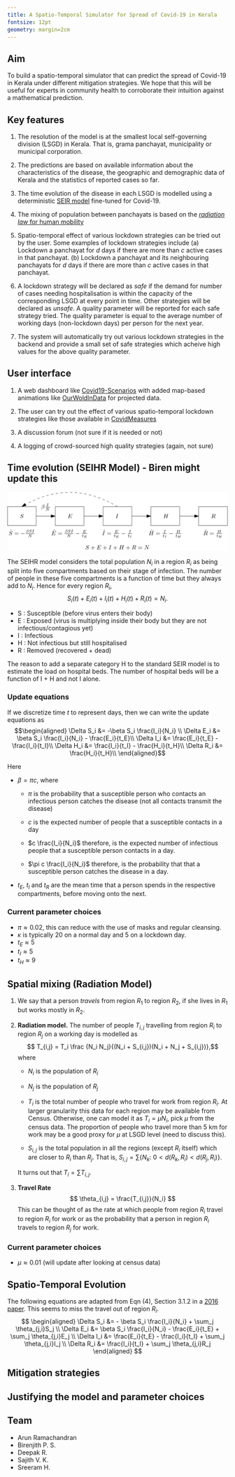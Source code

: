 ```yaml
---
title: A Spatio-Temporal Simulator for Spread of Covid-19 in Kerala
fontsize: 12pt
geometry: margin=2cm
---
```


## Aim

To build a spatio-temporal simulator that can predict the spread of Covid-19 in
Kerala under different mitigation strategies. We hope that this will be useful
for experts in community health to corroborate their intuition against a mathematical prediction. 

## Key features

1.	The resolution of the model is at the smallest local self-governing
	division (LSGD) in Kerala.  That is, grama panchayat, municipality or
	municipal corporation. 

2. 	The predictions are  based on available information about the
	characteristics of the disease, the geographic and demographic data of
	Kerala and the statistics of reported cases so far. 

3. 	The time evolution of the disease in each LSGD is modelled using a
	deterministic [SEIR model](https://en.wikipedia.org/wiki/Compartmental_models_in_epidemiology#The_SEIR_model)
	fine-tuned for Covid-19.

4. 	The mixing of population between panchayats is based on the [*radiation
	law* for human mobility](https://en.wikipedia.org/wiki/Radiation_law_for_human_mobility) 

5. 	Spatio-temporal effect of various lockdown strategies can be tried out by
	the user. Some examples of lockdown strategies include
	(a) Lockdown a panchayat for $`d`$ days if there are more than $c$ active cases in that panchayat.
	(b) Lockdown a panchayat and its neighbouring panchayats for $d$ days if there are more than $c$ active cases in that panchayat.

6.	A lockdown strategy will be declared as *safe* if the demand for number of
	cases needing hospitalisation is within the capacity of the corresponding
	LSGD at every point in time. Other strategies will be declared as *unsafe*.
	A quality parameter will be reported for each safe strategy tried. The
	quality parameter is equal to the average number of working days
	(non-lockdown days) per person for the next year. 

7. 	The system will automatically try out various lockdown strategies in the
	backend and provide a small set of safe strategies which acheive high
	values for the above quality parameter.

## User interface

1.	A web dashboard like [Covid19-Scenarios](https://covid19-scenarios.org/)
	with added map-based animations like
	[OurWoldInData](https://ourworldindata.org/grapher/total-covid-deaths-per-million)
	for projected data.

2. 	The user can try out the effect of various spatio-temporal lockdown
	strategies like those available in
	[CovidMeasures](https://covid-measures.github.io/)

3.	A discussion forum (not sure if it is needed or not)

4.	A logging of crowd-sourced high quality strategies (again, not sure)

## Time evolution (SEIHR Model) - Biren might update this

![SEIHR model without mixing between regions](./SEIHR.png)

The SEIHR model considers the total population $N_i$ in a region $R_i$ as being
split into five compartments based on their stage of infection. The number of
people in these five compartments is a function of time but they always add to
$N_i$. Hence for every region $R_i$, 
$$S_i(t) + E_i(t) + I_i(t) + H_i(t) + R_i(t) = N_i.$$ 

-	S : Susceptible (before virus enters their body)
-	E : Exposed (virus is multiplying inside their body but they are not
	infectious/contagious yet)
-	I : Infectious
-	H : Not infectious but still hospitalised
-	R : Removed (recovered + dead)

The reason to add a separate category H to the standard SEIR model is to estimate the load on hospital beds. The number of hospital beds will be a function of I + H and not I alone.

### Update equations

If we discretize time $t$ to represent days, then we can write the update
equations as
$$\begin{aligned}
\Delta S_i	 &= -\beta S_i \frac{I_i}{N_i} \\
\Delta E_i	 &= \beta S_i \frac{I_i}{N_i} - \frac{E_i}{t_E}\\
\Delta I_i	 &= \frac{E_i}{t_E} - \frac{I_i}{t_I}\\
\Delta H_i	 &= \frac{I_i}{t_I} - \frac{H_i}{t_H}\\
\Delta R_i	 &= \frac{H_i}{t_H}\\
\end{aligned}$$

Here 

-	$\beta = \pi c$, where
	-	$\pi$ is the probability that a susceptible person who contacts an
		infectious person catches the disease (not all contacts transmit the
		disease)

	-	$c$ is the expected number of people that a susceptible contacts in a
		day

	-	$c \frac{I_i}{N_i}$ therefore, is the expected number of infectious
		people that a susceptible person contacts in a day.

	-	$\pi c \frac{I_i}{N_i}$ therefore, is the probability that that a
		susceptible person catches the disease in a day.

-	$t_E$, $t_I$ and $t_R$ are the mean time that a person spends in the 
	respective compartments, before moving onto the next.

### Current parameter choices

-	$\pi \approx 0.02$, this can reduce with the use of masks and regular
	cleansing.
-	$\kappa$ is typically 20 on a normal day and 5 on a lockdown day.
-	$t_E \approx 5$
-	$t_I \approx 5$
-	$t_H \approx 9$


## Spatial mixing (Radiation Model)

1.	We say that a person *travels* from region $R_1$ to region $R_2$, if she
	lives in $R_1$ but works mostly in $R_2$.

2.	**Radiation model.**
	The number of people $T_{i,j}$ travelling from region $R_i$ to region $R_j$
	on a working day is modelled as
	$$ T_{i,j} = T_i \frac {N_i N_j}{(N_i + S_{i,j})(N_i + N_j + S_{i,j})},$$
	where 

	- $N_i$ is the population of $R_i$

	- $N_j$ is the population of $R_j$ 

	- $T_i$ is the total number of people who travel for work from region
	  $R_i$.  At larger granularity this data for each region may be available
	  from Census. Otherwise, one can model it as $T_i = \mu N_i$, pick $\mu$
	  from the census data.  The proportion of people who travel more than 5 km
	  for work may be a good proxy for $\mu$ at LSGD level (need to discuss
	  this).

	- $S_{i,j}$ is the total population in all the regions (except $R_i$ itself) 
	  which are closer to $R_i$ than $R_j$. That is,
	  $S_{i,j} = \sum \{N_k :~ 0 < d(R_k, R_i) < d(R_j, R_i)\}$.

	It turns out that $T_i = \sum T_{i,j}$.

3.	**Travel Rate**
	$$
		\theta_{i,j} = \frac{T_{i,j}}{N_i}
	$$
	This can be thought of as the rate at which people from region $R_i$ travel
	to region $R_i$ for work or as the probability that a person in region
	$R_i$ travels to region $R_j$ for work.

### Current parameter choices

-	$\mu \approx 0.01$ (will update after looking at census data)

## Spatio-Temporal Evolution

The following equations are adapted from Eqn (4), Section 3.1.2 in 
a [2016 paper](https://www.ncbi.nlm.nih.gov/pmc/articles/PMC5348083/).
This seems to miss the travel out of region $R_i$.
$$
\begin{aligned}
	\Delta S_i &= 	- \beta S_i \frac{I_i}{N_i} 
					+ \sum_j \theta_{j,i}S_j \\
	\Delta E_i &=     \beta S_i \frac{I_i}{N_i}
					- \frac{E_i}{t_E} 
					+ \sum_j \theta_{j,i}E_j \\
	\Delta I_i &=	  \frac{E_i}{t_E} 
					- \frac{I_i}{t_I} 
					+ \sum_j \theta_{j,i}I_j \\
	\Delta R_i &=     \frac{I_i}{t_I} 
					+ \sum_j \theta_{j,i}R_j
\end{aligned}
$$


## Mitigation strategies

## Justifying the model and parameter choices

## Team

- Arun Ramachandran
- Birenjith P. S.
- Deepak R.
- Sajith V. K.
- Sreeram H.
